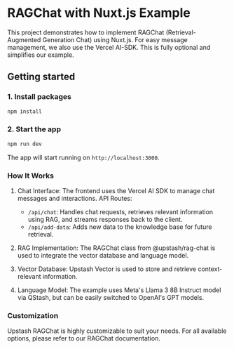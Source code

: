 # RAGChat with Nuxt.js Example

This project demonstrates how to implement RAGChat (Retrieval-Augmented Generation Chat) using Nuxt.js. For easy message management, we also use the Vercel AI-SDK. This is fully optional and simplifies our example.

## Getting started

### 1. Install packages

```bash
npm install
```

### 2. Start the app

```bash
npm run dev
```

The app will start running on `http://localhost:3000`.

### How It Works

1. Chat Interface: The frontend uses the Vercel AI SDK to manage chat messages and interactions.
   API Routes:

   - `/api/chat`: Handles chat requests, retrieves relevant information using RAG, and streams responses back to the client.
   - `/api/add-data`: Adds new data to the knowledge base for future retrieval.

2. RAG Implementation: The RAGChat class from @upstash/rag-chat is used to integrate the vector database and language model.
3. Vector Database: Upstash Vector is used to store and retrieve context-relevant information.
4. Language Model: The example uses Meta's Llama 3 8B Instruct model via QStash, but can be easily switched to OpenAI's GPT models.

### Customization

Upstash RAGChat is highly customizable to suit your needs. For all available options, please refer to our RAGChat documentation.
